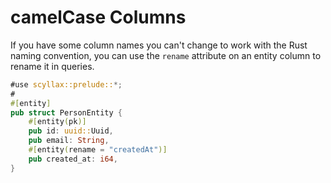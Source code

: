 # camelCase Columns
If you have some column names you can't change to work with the Rust naming convention, you can use the `rename` attribute on an entity column to rename it in queries.

```rust
#use scyllax::prelude::*;
#
#[entity]
pub struct PersonEntity {
	#[entity(pk)]
    pub id: uuid::Uuid,
    pub email: String,
	#[entity(rename = "createdAt")]
    pub created_at: i64,
}
```
